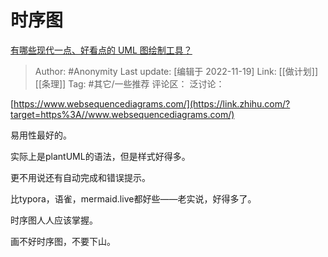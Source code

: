 # 时序图
[有哪些现代一点、好看点的 UML 图绘制工具？](https://www.zhihu.com/question/20144020/answer/2764905470)

> Author: #Anonymity
> Last update: [编辑于 2022-11-19]
> Link: [[做计划]] [[条理]]
> Tag: #其它/一些推荐
> 评论区：
> 泛讨论：

[https://www.websequencediagrams.com/](https://link.zhihu.com/?target=https%3A//www.websequencediagrams.com/)

易用性最好的。

实际上是plantUML的语法，但是样式好得多。

更不用说还有自动完成和错误提示。

比typora，语雀，mermaid.live都好些——老实说，好得多了。

时序图人人应该掌握。

画不好时序图，不要下山。
